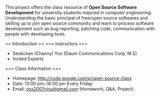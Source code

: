 This project offers the class resource of **Open Source Software Development** 
for university students majored in *computer engineering*. 
Understanding the basic principal of free/open source softwares and skilling up 
to join open source community and learn to process software development 
such as bug reporting, patching code, communication with people with developing tools.

== Introduction ==
=== Instructors ===
* Seokchan (Channy) Yun (Daum Communications Corp, M.S)
* Invited Experts 

=== Class Information ===
* Homepage: http://code.google.com/p/open-source-class
* Date: 13:00 pm~16:00 pm Every Friday
* Email: oss2007cjnu@gmail.com (Homework, Q&A, Project)
